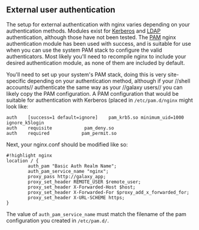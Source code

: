 ## External user authentication

The setup for external authentication with nginx varies depending on your authentication methods.  Modules exist for [Kerberos](https://github.com/fintler/nginx-mod-auth-kerb) and [LDAP](http://code.google.com/p/nginx-auth-ldap/) authentication, although those have not been tested.  The [PAM](http://en.wikipedia.org/wiki/Pluggable_authentication_module) nginx authentication module has been used with success, and is suitable for use when you can use the system PAM stack to configure the valid authenticators.  Most likely you'll need to recompile nginx to include your desired authentication module, as none of them are included by default.

You'll need to set up your system's PAM stack, doing this is very site-specific depending on your authentication method, although if your //shell accounts// authenticate the same way as your //galaxy users// you can likely copy the PAM configuration.  A PAM configuration that would be suitable for authentication with Kerberos (placed in `/etc/pam.d/nginx` might look like:

```
auth    [success=1 default=ignore]    pam_krb5.so minimum_uid=1000 ignore_k5login
auth    requisite            pam_deny.so
auth    required            pam_permit.so
```


Next, your nginx.conf should be modified like so:

```
#!highlight nginx
location / {
        auth_pam "Basic Auth Realm Name";
        auth_pam_service_name "nginx";
        proxy_pass http://galaxy_app;
        proxy_set_header REMOTE_USER $remote_user;
        proxy_set_header X-Forwarded-Host $host;
        proxy_set_header X-Forwarded-For $proxy_add_x_forwarded_for;
        proxy_set_header X-URL-SCHEME https;
}
```


The value of `auth_pam_service_name` must match the filename of the pam configuration you created in `/etc/pam.d/`.
